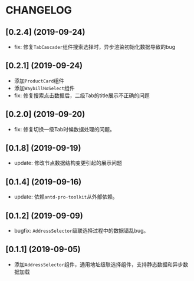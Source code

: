 # CHANGELOG

## [0.2.4] (2019-09-24)
  - fix: 修复`TabCascader`组件搜索选择时，异步渲染初始化数据导致的bug

## [0.2.1] (2019-09-24)
  - 添加`ProductCard`组件
  - 添加`WaybillNoSelect`组件
  - fix: 修复搜索点击数据后，二级Tab的title展示不正确的问题

## [0.2.0] (2019-09-20)
  - fix: 修复切换一级Tab时候数据处理的问题。

## [0.1.8] (2019-09-19)
  - update: 修改节点数据结构变更引起的展示问题


## [0.1.4] (2019-09-16)
  - update: 依赖`antd-pro-toolkit`从外部依赖。

## [0.1.2] (2019-09-09)
  - bugfix: `AddressSelector`级联选择过程中的数据错乱bug。

## [0.1.1] (2019-09-05)
  - 添加`AddressSelector`组件，通用地址级联选择组件，支持静态数据和异步数据加载
 
